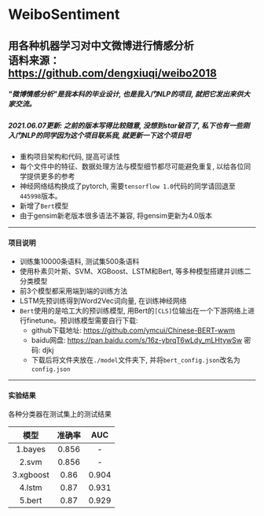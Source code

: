 # WeiboSentiment
用各种机器学习对中文微博进行情感分析    
语料来源： https://github.com/dengxiuqi/weibo2018
---
##### "微博情感分析"是我本科的毕业设计, 也是我入门NLP的项目, 就把它发出来供大家交流。
##### 2021.06.07更新: 之前的版本写得比较随意, 没想到star破百了, 私下也有一些刚入门NLP的同学因为这个项目联系我, 就更新一下这个项目吧
* 重构项目架构和代码, 提高可读性
* 每个文件中的特征、数据处理方法与模型细节都尽可能避免重复, 以给各位同学提供更多的参考
* 神经网络结构换成了pytorch, 需要`tensorflow 1.0`代码的同学请回退至`445998`版本。    
* 新增了`Bert`模型
* 由于gensim新老版本很多语法不兼容, 将gensim更新为4.0版本
----
#### 项目说明
* 训练集10000条语料, 测试集500条语料
* 使用朴素贝叶斯、SVM、XGBoost、LSTM和Bert, 等多种模型搭建并训练二分类模型
* 前3个模型都采用端到端的训练方法
* LSTM先预训练得到Word2Vec词向量, 在训练神经网络
* `Bert`使用的是哈工大的预训练模型, 用Bert的`[CLS]`位输出在一个下游网络上进行finetune。预训练模型需要自行下载:    
    * github下载地址: https://github.com/ymcui/Chinese-BERT-wwm
    * baidu网盘: https://pan.baidu.com/s/16z-ybrqT6wLdy_mLHtywSw  密码: djkj
    * 下载后将文件夹放在`./model`文件夹下, 并将`bert_config.json`改名为`config.json`
---
#### 实验结果
各种分类器在测试集上的测试结果  

|模型|准确率|AUC|
| :---: | :---: | :---: |
|1.bayes|0.856| - |
|2.svm|0.856| - |
|3.xgboost|0.86| 0.904 |
|4.lstm|0.87| 0.931 |
|5.bert|0.87| 0.929 |
